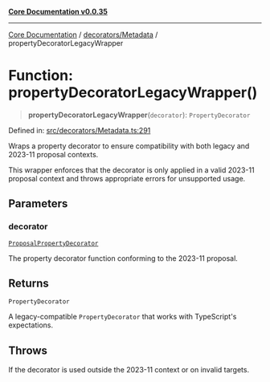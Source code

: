 [**Core Documentation v0.0.35**](../../../README.md)

***

[Core Documentation](../../../modules.md) / [decorators/Metadata](../README.md) / propertyDecoratorLegacyWrapper

# Function: propertyDecoratorLegacyWrapper()

> **propertyDecoratorLegacyWrapper**(`decorator`): `PropertyDecorator`

Defined in: [src/decorators/Metadata.ts:291](https://github.com/stonemjs/core/blob/c9d95b58ccfb8efcaba0bed7bbf19084836cc28d/src/decorators/Metadata.ts#L291)

Wraps a property decorator to ensure compatibility with both legacy and 2023-11 proposal contexts.

This wrapper enforces that the decorator is only applied in a valid 2023-11 proposal context
and throws appropriate errors for unsupported usage.

## Parameters

### decorator

[`ProposalPropertyDecorator`](../../../definitions/type-aliases/ProposalPropertyDecorator.md)

The property decorator function conforming to the 2023-11 proposal.

## Returns

`PropertyDecorator`

A legacy-compatible `PropertyDecorator` that works with TypeScript's expectations.

## Throws

If the decorator is used outside the 2023-11 context or on invalid targets.
